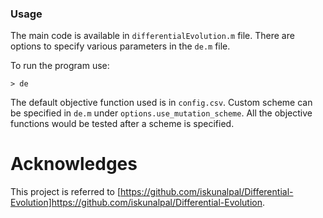 ### Usage
The main code is available in `differentialEvolution.m` file. There are options to specify various parameters in the `de.m` file. 

To run the program use:
```
> de
```
The default objective function used is in `config.csv`. Custom scheme can be specified in `de.m` under `options.use_mutation_scheme`. All the objective functions would be tested after a scheme is specified. 

# Acknowledges
This project is referred to [https://github.com/iskunalpal/Differential-Evolution]https://github.com/iskunalpal/Differential-Evolution. 
